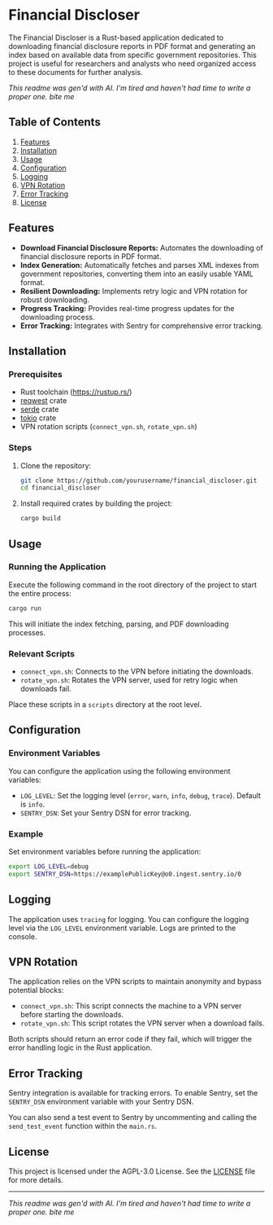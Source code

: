 # Financial Discloser

The Financial Discloser is a Rust-based application dedicated to downloading financial disclosure reports in PDF format and generating an index based on available data from specific government repositories. This project is useful for researchers and analysts who need organized access to these documents for further analysis.

_This readme was gen'd with AI. I'm tired and haven't had time to write a proper one. bite me_

## Table of Contents
1. [Features](#features)
2. [Installation](#installation)
3. [Usage](#usage)
4. [Configuration](#configuration)
5. [Logging](#logging)
6. [VPN Rotation](#vpn-rotation)
7. [Error Tracking](#error-tracking)
8. [License](#license)

## Features

- **Download Financial Disclosure Reports:** Automates the downloading of financial disclosure reports in PDF format.
- **Index Generation:** Automatically fetches and parses XML indexes from government repositories, converting them into an easily usable YAML format.
- **Resilient Downloading:** Implements retry logic and VPN rotation for robust downloading.
- **Progress Tracking:** Provides real-time progress updates for the downloading process.
- **Error Tracking:** Integrates with Sentry for comprehensive error tracking.

## Installation

### Prerequisites

- Rust toolchain (https://rustup.rs/)
- [reqwest](https://crates.io/crates/reqwest) crate
- [serde](https://crates.io/crates/serde) crate
- [tokio](https://crates.io/crates/tokio) crate
- VPN rotation scripts (`connect_vpn.sh`, `rotate_vpn.sh`)

### Steps

1. Clone the repository:
    ```bash
    git clone https://github.com/yourusername/financial_discloser.git
    cd financial_discloser
    ```

2. Install required crates by building the project:
    ```bash
    cargo build
    ```

## Usage

### Running the Application

Execute the following command in the root directory of the project to start the entire process:
```bash
cargo run
```

This will initiate the index fetching, parsing, and PDF downloading processes.

### Relevant Scripts

- `connect_vpn.sh`: Connects to the VPN before initiating the downloads.
- `rotate_vpn.sh`: Rotates the VPN server, used for retry logic when downloads fail.

Place these scripts in a `scripts` directory at the root level.

## Configuration

### Environment Variables

You can configure the application using the following environment variables:

- `LOG_LEVEL`: Set the logging level (`error`, `warn`, `info`, `debug`, `trace`). Default is `info`.
- `SENTRY_DSN`: Set your Sentry DSN for error tracking.

### Example

Set environment variables before running the application:
```bash
export LOG_LEVEL=debug
export SENTRY_DSN=https://examplePublicKey@o0.ingest.sentry.io/0
```

## Logging

The application uses `tracing` for logging. You can configure the logging level via the `LOG_LEVEL` environment variable. Logs are printed to the console.

## VPN Rotation

The application relies on the VPN scripts to maintain anonymity and bypass potential blocks:

- `connect_vpn.sh`: This script connects the machine to a VPN server before starting the downloads.
- `rotate_vpn.sh`: This script rotates the VPN server when a download fails.

Both scripts should return an error code if they fail, which will trigger the error handling logic in the Rust application.

## Error Tracking

Sentry integration is available for tracking errors. To enable Sentry, set the `SENTRY_DSN` environment variable with your Sentry DSN.

You can also send a test event to Sentry by uncommenting and calling the `send_test_event` function within the `main.rs`.

## License

This project is licensed under the AGPL-3.0 License. See the [LICENSE](LICENSE) file for more details.

---

_This readme was gen'd with AI. I'm tired and haven't had time to write a proper one. bite me_
